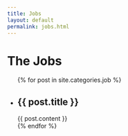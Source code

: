 ```yaml
---
title: Jobs
layout: default
permalink: jobs.html
---
```

<div class="home">
  <h1 class="page-heading">The Jobs</h1>
  <ul class="post-list">
    {% for post in site.categories.job %}
    <li>
      <h2>
        {{ post.title }}
      </h2>
      {{ post.content }}
    </li>
    {% endfor %}
  </ul>

</div>
